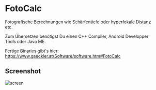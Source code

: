 # FotoCalc
Fotografische Berechnungen wie Schärfentiefe oder hyperfokale Distanz etc.

Zum Übersetzen benötigst Du einen C++ Compiler, Android Developper Tools oder Java ME.

Fertige Binaries gibt's hier: https://www.gaeckler.at/Software/software.htm#FotoCalc

## Screenshot
![screen](https://github.com/user-attachments/assets/cd971f20-7d6e-4075-b0ee-5daf4f9cc64a)
